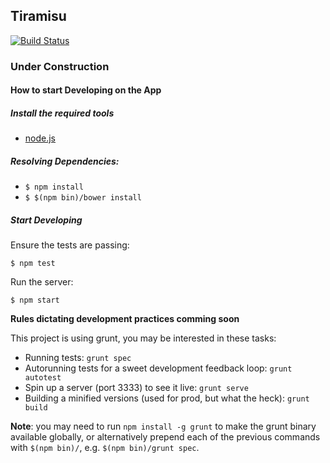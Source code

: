 ## Tiramisu

[![Build Status](https://travis-ci.org/tenkai-suru/tenkai-suru-web.svg)](https://travis-ci.org/tenkai-suru/tenkai-suru-web)

### Under Construction

#### How to start Developing on the App

##### Install the required tools
* [node.js](http://nodejs.org/)

##### Resolving Dependencies:
* `$ npm install`
* `$ $(npm bin)/bower install`

##### Start Developing

Ensure the tests are passing:

```
$ npm test
```

Run the server:

```
$ npm start
```

__Rules dictating development practices comming soon__

This project is using grunt, you may be interested in these tasks:
* Running tests: `grunt spec`
* Autorunning tests for a sweet development feedback loop: `grunt autotest`
* Spin up a server (port 3333) to see it live: `grunt serve`
* Building a minified versions (used for prod, but what the heck): `grunt build`

**Note**: you may need to run `npm install -g grunt` to make the grunt binary available globally, or alternatively prepend each of the previous commands with `$(npm bin)/`, e.g. `$(npm bin)/grunt spec`.
